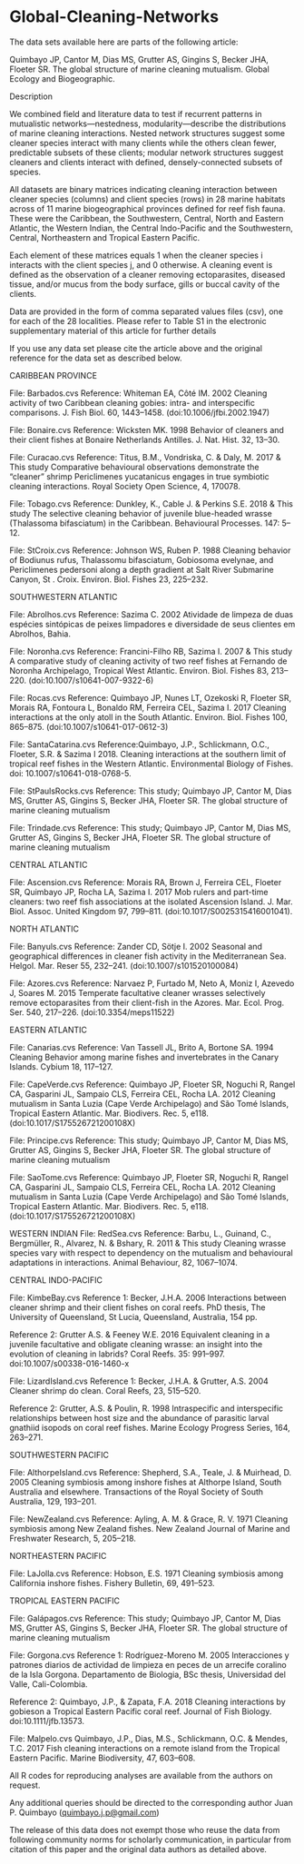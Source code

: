 # Global-Cleaning-Networks

The data sets available here are parts of the following article:

Quimbayo JP, Cantor M, Dias MS, Grutter AS, Gingins S, Becker JHA, Floeter SR. The global structure of marine cleaning mutualism. Global Ecology and Biogeographic. 


Description

We combined field and literature data to test if recurrent patterns in mutualistic networks—nestedness,
modularity—describe the distributions of marine cleaning interactions. Nested network structures suggest 
some cleaner species interact with many clients while the others clean fewer, predictable subsets of these clients; 
modular network structures suggest cleaners and clients interact with defined, densely-connected subsets of species. 

All datasets are binary matrices indicating cleaning interaction between cleaner species (columns) 
and client species (rows) in 28 marine habitats across of 11 marine biogeographical provinces defined for reef fish fauna.
These were the Caribbean, the Southwestern, Central, North and Eastern Atlantic, the Western Indian,
the Central Indo-Pacific and the Southwestern, Central, Northeastern and Tropical Eastern Pacific.

Each element of these matrices equals 1 when the cleaner species i interacts with the client species j, 
and 0 otherwise. A cleaning event is defined as the observation of a cleaner removing ectoparasites, 
diseased tissue, and/or mucus from the body surface, gills or buccal cavity of the clients.

Data are provided in the form of comma separated values files (csv), one for each of the 28 localities.
Please refer to Table S1 in the electronic supplementary material of this article for further details


If you use any data set please cite the article above and the original reference for the data 
set as described below.

CARIBBEAN PROVINCE

File: Barbados.cvs
Reference: Whiteman EA, Côté IM. 2002 
Cleaning activity of two Caribbean cleaning gobies: intra- and interspecific comparisons. 
J. Fish Biol. 60, 1443–1458. (doi:10.1006/jfbi.2002.1947)

File: Bonaire.cvs
Reference: Wicksten MK. 1998 
Behavior of cleaners and their client fishes at Bonaire Netherlands Antilles. 
J. Nat. Hist. 32, 13–30. 

File: Curacao.cvs
Reference: Titus, B.M., Vondriska, C. & Daly, M. 2017 & This study
Comparative behavioural observations demonstrate the “cleaner” shrimp Periclimenes yucatanicus engages in true 
symbiotic cleaning interactions. 
Royal Society Open Science, 4, 170078.

File: Tobago.cvs
Reference: Dunkley, K., Cable J. & Perkins S.E. 2018 & This study 
The selective cleaning behavior of juvenile blue-headed wrasse (Thalassoma bifasciatum) in the Caribbean. 
Behavioural Processes. 147: 5–12.

File: StCroix.cvs
Reference: Johnson WS, Ruben P. 1988 
Cleaning behavior of Bodiunus rufus, Thalassomu bifasciatum, 
Gobiosoma evelynae, and Periclimenes pedersoni along a depth gradient at Salt River 
Submarine Canyon, St . Croix. Environ. Biol. Fishes 23, 225–232.

SOUTHWESTERN ATLANTIC

File: Abrolhos.cvs
Reference: Sazima C. 2002 
Atividade de limpeza de duas espécies sintópicas de peixes limpadores e 
diversidade de seus clientes em Abrolhos, Bahia. 

File: Noronha.cvs
Reference: Francini-Filho RB, Sazima I. 2007 & This study
A comparative study of cleaning activity of two reef fishes at Fernando de Noronha Archipelago, Tropical West Atlantic. 
Environ. Biol. Fishes 83, 213–220. (doi:10.1007/s10641-007-9322-6)

File: Rocas.cvs
Reference: Quimbayo JP, Nunes LT, Ozekoski R, Floeter SR, Morais RA, Fontoura L, Bonaldo RM, Ferreira CEL, Sazima I. 2017
Cleaning interactions at the only atoll in the South Atlantic. 
Environ. Biol. Fishes 100, 865–875. (doi:10.1007/s10641-017-0612-3)

File: SantaCatarina.cvs
Reference:Quimbayo, J.P., Schlickmann, O.C., Floeter, S.R. & Sazima I 2018. 
Cleaning interactions at the southern limit of tropical reef fishes in the Western Atlantic. 
Environmental Biology of Fishes. doi: 10.1007/s10641-018-0768-5.

File: StPaulsRocks.cvs
Reference: This study; Quimbayo JP, Cantor M, Dias MS, Grutter AS, Gingins S, Becker JHA, Floeter SR.
The global structure of marine cleaning mutualism

File: Trindade.cvs
Reference: This study; Quimbayo JP, Cantor M, Dias MS, Grutter AS, Gingins S, Becker JHA, Floeter SR.
The global structure of marine cleaning mutualism

CENTRAL ATLANTIC

File: Ascension.cvs
Reference: Morais RA, Brown J, Ferreira CEL, Floeter SR, Quimbayo JP, Rocha LA, Sazima I. 2017 
Mob rulers and part-time cleaners: two reef fish associations at the isolated Ascension Island. 
J. Mar. Biol. Assoc. United Kingdom 97, 799–811. (doi:10.1017/S0025315416001041).

NORTH ATLANTIC

File: Banyuls.cvs 
Reference: Zander CD, Sötje I. 2002 
Seasonal and geographical differences in cleaner fish activity in the Mediterranean Sea. 
Helgol. Mar. Reser 55, 232–241. (doi:10.1007/s101520100084)

File: Azores.cvs
Reference: Narvaez P, Furtado M, Neto A, Moniz I, Azevedo J, Soares M. 2015 
Temperate facultative cleaner wrasses selectively remove ectoparasites from their client-fish in the Azores. 
Mar. Ecol. Prog. Ser. 540, 217–226. (doi:10.3354/meps11522)

EASTERN ATLANTIC

File: Canarias.cvs
Reference: Van Tassell JL, Brito A, Bortone SA. 1994 
Cleaning Behavior among marine fishes and invertebrates in the Canary Islands. 
Cybium 18, 117–127. 

File: CapeVerde.cvs
Reference: Quimbayo JP, Floeter SR, Noguchi R, Rangel CA, Gasparini JL, Sampaio CLS, Ferreira CEL, Rocha LA. 2012
Cleaning mutualism in Santa Luzia (Cape Verde Archipelago) and São Tomé Islands, Tropical Eastern Atlantic. Mar. 
Biodivers. Rec. 5, e118. (doi:10.1017/S175526721200108X)

File: Principe.cvs
Reference: This study; Quimbayo JP, Cantor M, Dias MS, Grutter AS, Gingins S, Becker JHA, Floeter SR.
The global structure of marine cleaning mutualism


File: SaoTome.cvs
Reference: Quimbayo JP, Floeter SR, Noguchi R, Rangel CA, Gasparini JL, Sampaio CLS, Ferreira CEL, Rocha LA. 2012
Cleaning mutualism in Santa Luzia (Cape Verde Archipelago) and São Tomé Islands, Tropical Eastern Atlantic. 
Mar. Biodivers. Rec. 5, e118. (doi:10.1017/S175526721200108X)

WESTERN INDIAN
File: RedSea.cvs
Reference: Barbu, L., Guinand, C., Bergmüller, R., Alvarez, N. & Bshary, R. 2011 & This study
Cleaning wrasse species vary with respect to dependency on the mutualism and behavioural adaptations in interactions. 
Animal Behaviour, 82, 1067–1074.

CENTRAL INDO-PACIFIC

File: KimbeBay.cvs
Reference 1: Becker, J.H.A. 2006 
Interactions between cleaner shrimp and their client fishes on coral reefs. 
PhD thesis, The University of Queensland, St Lucia, Queensland, Australia, 154 pp. 

Reference 2: Grutter A.S. & Feeney W.E. 2016 
Equivalent cleaning in a juvenile facultative and obligate cleaning wrasse: an insight into the evolution of 
cleaning in labrids? 
Coral Reefs. 35: 991–997. doi:10.1007/s00338-016-1460-x

File: LizardIsland.cvs
Reference 1: Becker, J.H.A. & Grutter, A.S. 2004 
Cleaner shrimp do clean. 
Coral Reefs, 23, 515–520.

Reference 2: Grutter, A.S. & Poulin, R. 1998 
Intraspecific and interspecific relationships between host size and the abundance of parasitic larval gnathiid isopods
on coral reef fishes. 
Marine Ecology Progress Series, 164, 263–271.

SOUTHWESTERN PACIFIC

File: AlthorpeIsland.cvs
Reference: Shepherd, S.A., Teale, J. & Muirhead, D. 2005
Cleaning symbiosis among inshore fishes at Althorpe Island, South Australia and elsewhere. 
Transactions of the Royal Society of South Australia, 129, 193–201.

File: NewZealand.cvs
Reference: Ayling,  A. M. & Grace, R. V. 1971
Cleaning symbiosis among New Zealand fishes. 
New Zealand Journal of Marine and Freshwater Research, 5, 205–218.

NORTHEASTERN PACIFIC

File: LaJolla.cvs
Reference: Hobson, E.S. 1971
Cleaning symbiosis among California inshore fishes. 
Fishery Bulletin, 69, 491–523.

TROPICAL EASTERN PACIFIC

File: Galápagos.cvs
Reference: This study; Quimbayo JP, Cantor M, Dias MS, Grutter AS, Gingins S, Becker JHA, Floeter SR.
The global structure of marine cleaning mutualism

File: Gorgona.cvs
Reference 1: Rodríguez-Moreno M. 2005
Interacciones y patrones diarios de actividad de limpieza en peces de un arrecife coralino de la Isla Gorgona. 
Departamento de Biologia, BSc thesis, Universidad del Valle, Cali-Colombia.

Reference 2: Quimbayo, J.P., & Zapata, F.A. 2018 
Cleaning interactions by gobieson a Tropical Eastern Pacific coral reef. 
Journal of Fish Biology. doi:10.1111/jfb.13573.

File: Malpelo.cvs
Quimbayo, J.P., Dias, M.S., Schlickmann, O.C. & Mendes, T.C. 2017 
Fish cleaning interactions on a remote island from the Tropical Eastern Pacific.
Marine Biodiversity, 47, 603–608.


All R codes for reproducing analyses are available from the authors on request. 

Any additional queries should be directed to the corresponding author 
Juan P. Quimbayo (quimbayo.j.p@gmail.com)

The release of this data does not exempt those who reuse the data from 
following community norms for scholarly communication, in particular from citation
of this paper and the original data authors as detailed above.
